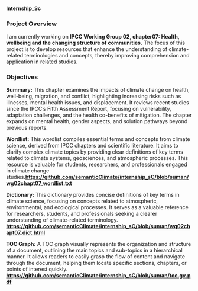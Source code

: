 #### Internship_Sc

### Project Overview

I am currently working on **IPCC  Working Group 02, chapter07: Health, wellbeing and the changing structure of communities.** The focus of this project is to develop resources that enhance the understanding of climate-related terminologies and concepts, thereby improving comprehension and application in related studies.

### Objectives

**Summary:** This chapter examines the impacts of climate change on health, well-being, migration, and conflict, highlighting increasing risks such as illnesses, mental health issues, and displacement. It reviews recent studies since the IPCC’s Fifth Assessment Report, focusing on vulnerability, adaptation challenges, and the health co-benefits of mitigation. The chapter expands on mental health, gender aspects, and solution pathways beyond previous reports.

**Wordlist:** This wordlist compiles essential terms and concepts from climate science, derived from IPCC chapters and scientific literature. It aims to clarify complex climate topics by providing clear definitions of key terms related to climate systems, geosciences, and atmospheric processes. This resource is valuable for students, researchers, and professionals engaged in climate change studies.**https://github.com/semanticClimate/internship_sC/blob/suman/wg02chapt07_wordlist.txt**

**Dictionary:** This dictionary provides concise definitions of key terms in climate science, focusing on concepts related to atmospheric, environmental, and ecological processes. It serves as a valuable reference for researchers, students, and professionals seeking a clearer understanding of climate-related terminology. **https://github.com/semanticClimate/internship_sC/blob/suman/wg02chapt07_dict.html**

**TOC Graph:** A TOC graph visually represents the organization and structure of a document, outlining the main topics and sub-topics in a hierarchical manner. It allows readers to easily grasp the flow of content and navigate through the document, helping them locate specific sections, chapters, or points of interest quickly. **https://github.com/semanticClimate/internship_sC/blob/suman/toc.gv.pdf**








